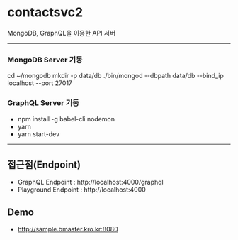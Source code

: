 # contactsvc2
MongoDB, GraphQL을 이용한 API 서버

------------------------------
### MongoDB Server 기동
cd ~/mongodb
mkdir -p data/db
./bin/mongod --dbpath data/db --bind_ip localhost --port 27017

### GraphQL Server 기동
* npm install -g babel-cli nodemon
* yarn
* yarn start-dev
---------------------------
## 접근점(Endpoint)
* GraphQL Endpoint : http://localhost:4000/graphql
* Playground Endpoint : http://localhost:4000

## Demo 
* http://sample.bmaster.kro.kr:8080
